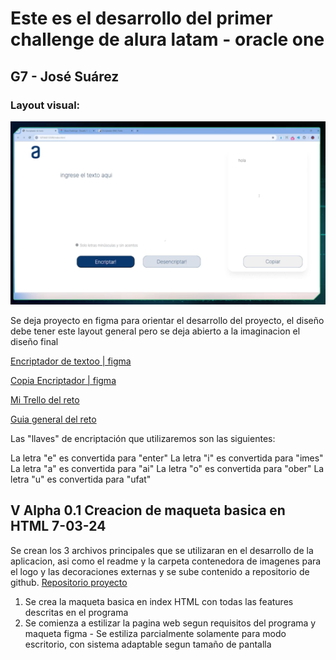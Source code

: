 # Este es el desarrollo del primer challenge de alura latam - oracle one
## G7 - José Suárez


### Layout visual:
![Como deberia verse el proyecto final](.\imagenes\mockup.png)

Se deja proyecto en figma para orientar el desarrollo del proyecto, el diseño debe tener este layout general pero se deja abierto a la imaginacion el diseño final

[Encriptador de textoo | figma](https://www.figma.com/design/trP3p5nEh7XUyB3n2bomjP/Alura-Challenge---Desaf%C3%ADo-1---L%C3%B3gica?node-id=0-1&t=J3eaw8cZjFaQHPC0-0)


[Copia Encriptador | figma
](https://www.figma.com/design/VP0pHBJpzZMMKUw7rLIiza/Alura-Challenge---Desaf%C3%ADo-1---L%C3%B3gica-(Copy)?node-id=0-1&t=iBazfLfWeNXSptc2-0)

[Mi Trello del reto](https://trello.com/b/dDzkvpz3/encriptador-de-texto)

[Guia general del reto](https://caelum-online-public.s3.amazonaws.com/oracle-one-fase2/1._ESP_Challenge_-_Encriptador_vfinal_1.pdf)


Las "llaves" de encriptación que utilizaremos son las siguientes:

La letra "e" es convertida para "enter"
La letra "i" es convertida para "imes"
La letra "a" es convertida para "ai"
La letra "o" es convertida para "ober"
La letra "u" es convertida para "ufat"



## V Alpha 0.1 Creacion de maqueta basica en HTML 7-03-24

Se crean los 3 archivos principales que se utilizaran en el desarrollo de la aplicacion, asi como el readme y la carpeta contenedora de imagenes para el logo y las decoraciones externas y se sube contenido a repositorio de github.
[Repositorio proyecto](https://github.com/JosephSP/oracleone-challenge-1-encriptador-texto)

1. Se crea la maqueta basica en index HTML con todas las features descritas en el programa
2. Se comienza a estilizar la pagina web segun requisitos del programa y maqueta figma
        - Se estiliza parcialmente solamente para modo escritorio, con sistema adaptable segun tamaño de pantalla